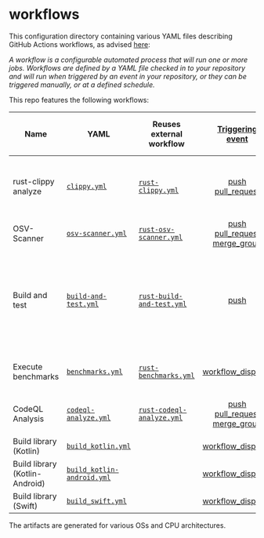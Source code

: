 # workflows

This configuration directory containing various YAML files describing GitHub Actions workflows,
as advised [here](https://docs.github.com/en/actions/get-started/understanding-github-actions#workflows):

_A workflow is a configurable automated process that will run one or more jobs.
Workflows are defined by a YAML file checked in to your repository and will run when triggered by an event in your repository,
or they can be triggered manually, or at a defined schedule._

This repo features the following workflows:

| Name                           | YAML                                                   | Reuses<br> external workflow                                                                                                                |                                                                                                                 [Triggering <br>event](https://docs.github.com/en/actions/reference/events-that-trigger-workflows)                                                                                                                  | Description                                                                                                                                   | Artifacts <br>(produced during runtime) |
|--------------------------------|--------------------------------------------------------|---------------------------------------------------------------------------------------------------------------------------------------------|:-----------------------------------------------------------------------------------------------------------------------------------------------------------------------------------------------------------------------------------------------------------------------------------------------------------------------------------:|-----------------------------------------------------------------------------------------------------------------------------------------------|:---------------------------------------:|
| rust-clippy analyze            | [`clippy.yml`](clippy.yml)                             | [`rust-clippy.yml`](https://github.com/swiyu-admin-ch/github-actions-workflows/blob/main/.github/workflows/rust-clippy.yml)                 |                                                                 [push](https://docs.github.com/en/actions/reference/events-that-trigger-workflows#push)<br> [pull_request](https://docs.github.com/en/actions/reference/events-that-trigger-workflows#pull_request)                                                                 | Checks Rust package to catch common mistakes and improve the code                                                                             |                   :x:                   |
| OSV-Scanner                    | [`osv-scanner.yml`](osv-scanner.yml)                   | [`rust-osv-scanner.yml`](https://github.com/swiyu-admin-ch/github-actions-workflows/blob/main/.github/workflows/rust-osv-scanner.yml)       | [push](https://docs.github.com/en/actions/reference/events-that-trigger-workflows#push)<br> [pull_request](https://docs.github.com/en/actions/reference/events-that-trigger-workflows#pull_request)<br> [merge_group](https://docs.github.com/en/actions/reference/workflows-and-actions/events-that-trigger-workflows#merge_group) | Run OSV (vulnerabilities) scanner                                                                                                             |           :white_check_mark:            |
| Build and test                 | [`build-and-test.yml`](build-and-test.yml)             | [`rust-build-and-test.yml`](https://github.com/swiyu-admin-ch/github-actions-workflows/blob/main/.github/workflows/rust-build-and-test.yml) |                                                                                                                       [push](https://docs.github.com/en/actions/reference/events-that-trigger-workflows#push)                                                                                                                       | Compile a local package and all of its dependencies and execute all unit and integration tests and build examples of a local package          |                   :x:                   |
| Execute benchmarks             | [`benchmarks.yml`](benchmarks.yml)                     | [`rust-benchmarks.yml`](https://github.com/swiyu-admin-ch/github-actions-workflows/blob/main/.github/workflows/rust-benchmarks.yml)         |                                                                                               [workflow_dispatch](https://docs.github.com/en/actions/reference/workflows-and-actions/events-that-trigger-workflows#workflow_dispatch)                                                                                               | Execute all benchmarks of a local package                                                                                                     |           :white_check_mark:            |
| CodeQL Analysis                | [`codeql-analyze.yml`](codeql-analyze.yml)             | [`rust-codeql-analyze.yml`](https://github.com/swiyu-admin-ch/github-actions-workflows/blob/main/.github/workflows/rust-codeql-analyze.yml) | [push](https://docs.github.com/en/actions/reference/events-that-trigger-workflows#push)<br> [pull_request](https://docs.github.com/en/actions/reference/events-that-trigger-workflows#pull_request)<br> [merge_group](https://docs.github.com/en/actions/reference/workflows-and-actions/events-that-trigger-workflows#merge_group) | [Extended Security CodeQL Analysis](https://codeql.github.com/docs/codeql-overview/supported-languages-and-frameworks/#rust-built-in-support) |           :white_check_mark:            |
| Build library (Kotlin)         | [`build_kotlin.yml`](build_kotlin.yml)                 |                                                                                                                                             |                                                                                                          [workflow_dispatch](https://docs.github.com/en/actions/reference/events-that-trigger-workflows#workflow_dispatch)                                                                                                          | Build Kotlin bindings                                                                                                                         |           :white_check_mark:            |
| Build library (Kotlin-Android) | [`build_kotlin-android.yml`](build_kotlin-android.yml) |                                                                                                                                             |                                                                                                          [workflow_dispatch](https://docs.github.com/en/actions/reference/events-that-trigger-workflows#workflow_dispatch)                                                                                                          | Build Kotlin bindings for Android                                                                                                             |           :white_check_mark:            |
| Build library (Swift)          | [`build_swift.yml`](build_swift.yml)                   |                                                                                                                                             |                                                                                                          [workflow_dispatch](https://docs.github.com/en/actions/reference/events-that-trigger-workflows#workflow_dispatch)                                                                                                          | Build Swift bindings                                                                                                                          |           :white_check_mark:            |

The artifacts are generated for various OSs and CPU architectures. 